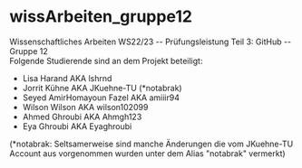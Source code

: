 # wissArbeiten_gruppe12
Wissenschaftliches Arbeiten WS22/23 -- Prüfungsleistung Teil 3: GitHub -- Gruppe 12  
Folgende Studierende sind an dem Projekt beteiligt:  
+ Lisa Harand               AKA   lshrnd  
+ Jorrit Kühne              AKA   JKuehne-TU (*notabrak)
+ Seyed AmirHomayoun Fazel  AKA   amiiir94  
+ Wilson Wilson             AKA   wilson102099
+ Ahmed Ghroubi             AKA   Ahmgh123  
+ Eya Ghroubi               AKA   Eyaghroubi  

(*notabrak: Seltsamerweise sind manche Änderungen die vom JKuehne-TU Account aus vorgenommen wurden unter dem Alias "notabrak" vermerkt)
